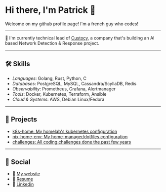 # Hi there, I'm Patrick 👋

Welcome on my github profile page! I'm a french guy who codes!

---

🌱 I'm currently technical lead of [Custocy](https://custocy.com), a company that's building an AI based Network Detection & Response project.

---

## 🛠️ Skills

- _Languages_: Golang, Rust, Python, C
- _Databases_: PostgreSQL, MySQL, Cassandra/ScyllaDB, Redis
- _Observability_: Prometheus, Grafana, Alertmanager
- _Tools_: Docker, Kubernetes, Terraform, Ansible
- _Cloud & Systems_: AWS, Debian Linux/Fedora

---

## 🚀 Projects

- [k8s-home: My homelab's kubernetes configuration](https://github.com/mycroft/k8s-home)
- [nix-home-env: My home-manager/dotfiles configuration](https://github.com/mycroft/nix-home-env)
- [challenges: All coding challenges done the past few years](https://github.com/mycroft/challenges)


---

## 🌟 Social

- 👾 [My website](https://mkz.me/)
- 🏢 [Resume](https://mkz.me/cv-en)
- 📌 [Linkedin](https://www.linkedin.com/in/patrickmarie/)
